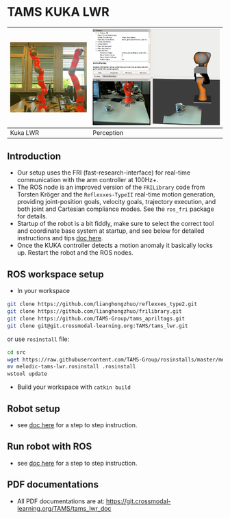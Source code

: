 # TAMS KUKA LWR

| ![kuka](doc/kuka_fig.jpg) | ![kuka](doc/kuka_perception.png) |
|---------------------------|----------------------------------|
| Kuka LWR                  | Perception                       |

## Introduction
- Our setup uses the FRI (fast-research-interface) for real-time communication with the arm controller at 100Hz+.
- The ROS node is an improved version of the `FRILibrary` code from Torsten Kröger and the `Reflexxes-TypeII` real-time motion generation, providing joint-position goals, velocity goals, trajectory execution, and both joint and Cartesian compliance modes. See the `ros_fri` package for details.
- Startup of the robot is a bit fiddly, make sure to select the correct tool and coordinate base system at startup, and see below for detailed instructions and tips [doc here](doc/kuka_quick_start_guide/quick_start_kuka.md).
- Once the KUKA controller detects a motion anomaly it basically locks up. Restart the robot and the ROS nodes.

## ROS workspace setup
- In your workspace
```bash
git clone https://github.com/lianghongzhuo/reflexxes_type2.git
git clone https://github.com/lianghongzhuo/frilibrary.git
git clone https://github.com/TAMS-Group/tams_apriltags.git
git clone git@git.crossmodal-learning.org:TAMS/tams_lwr.git
```

or use `rosinstall` file:
```bash
cd src
wget https://raw.githubusercontent.com/TAMS-Group/rosinstalls/master/melodic-tams-lwr.rosinstall
mv melodic-tams-lwr.rosinstall .rosinstall
wstool update
```
- Build your workspace with
`catkin build`

## Robot setup
- see [doc here](doc/kuka_quick_start_guide/quick_start_kuka.md) for a step to step instruction.

## Run robot with ROS
- see [doc here](doc/run_lwr_with_ros.md) for a step to step instruction.

## PDF documentations
- All PDF documentations are at: https://git.crossmodal-learning.org/TAMS/tams_lwr_doc
